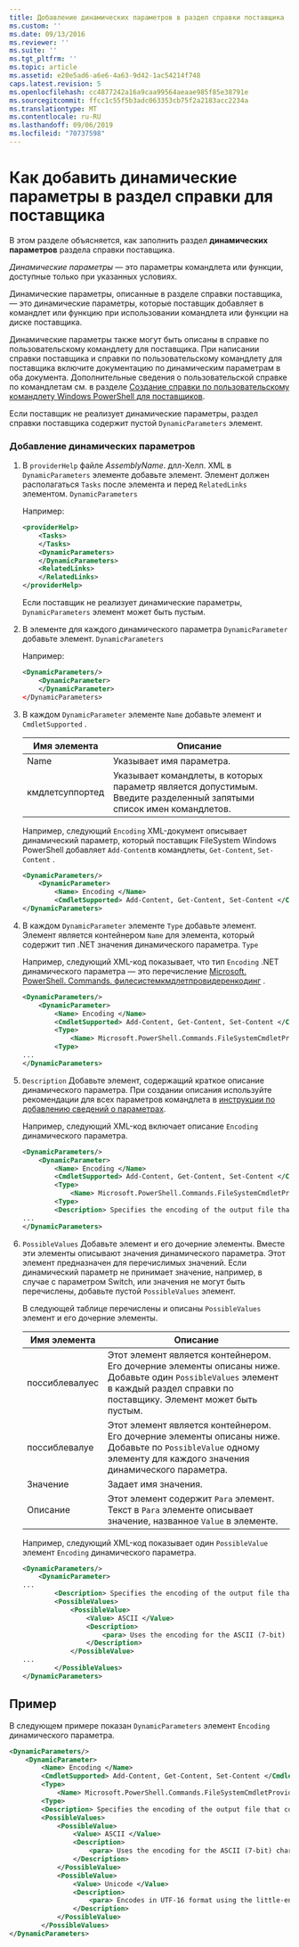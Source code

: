 ```yaml
---
title: Добавление динамических параметров в раздел справки поставщика | Документация Майкрософт
ms.custom: ''
ms.date: 09/13/2016
ms.reviewer: ''
ms.suite: ''
ms.tgt_pltfrm: ''
ms.topic: article
ms.assetid: e20e5ad6-a6e6-4a63-9d42-1ac54214f748
caps.latest.revision: 5
ms.openlocfilehash: cc4877242a16a9caa99564aeaae985f85e38791e
ms.sourcegitcommit: ffcc1c55f5b3adc063353cb75f2a2183acc2234a
ms.translationtype: MT
ms.contentlocale: ru-RU
ms.lasthandoff: 09/06/2019
ms.locfileid: "70737598"
---
```

# <a name="how-to-add-dynamic-parameters-to-a-provider-help-topic"></a>Как добавить динамические параметры в раздел справки для поставщика

В этом разделе объясняется, как заполнить раздел **динамических параметров** раздела справки поставщика.

*Динамические параметры* — это параметры командлета или функции, доступные только при указанных условиях.

Динамические параметры, описанные в разделе справки поставщика, — это динамические параметры, которые поставщик добавляет в командлет или функцию при использовании командлета или функции на диске поставщика.

Динамические параметры также могут быть описаны в справке по пользовательскому командлету для поставщика. При написании справки поставщика и справки по пользовательскому командлету для поставщика включите документацию по динамическим параметрам в оба документа. Дополнительные сведения о пользовательской справке по командлетам см. в разделе [Создание справки по пользовательскому командлету Windows PowerShell для поставщиков](./writing-custom-cmdlet-help-for-windows-powershell-providers.md).

Если поставщик не реализует динамические параметры, раздел справки поставщика содержит пустой `DynamicParameters` элемент.

### <a name="to-add-dynamic-parameters"></a>Добавление динамических параметров

1. В `providerHelp` файле *AssemblyName*. длл-Хелп. XML в `DynamicParameters` элементе добавьте элемент. Элемент должен располагаться `Tasks` после элемента и перед `RelatedLinks` элементом. `DynamicParameters`

   Например:

    ```xml
    <providerHelp>
        <Tasks>
        </Tasks>
        <DynamicParameters>
        </DynamicParameters>
        <RelatedLinks>
        </RelatedLinks>
    </providerHelp>
    ```

   Если поставщик не реализует динамические параметры, `DynamicParameters` элемент может быть пустым.

2. В элементе для каждого динамического параметра `DynamicParameter` добавьте элемент. `DynamicParameters`

   Например:

    ```xml
    <DynamicParameters/>
        <DynamicParameter>
        </DynamicParameter>
    </DynamicParameters>
    ```

3. В каждом `DynamicParameter` элементе `Name` добавьте элемент и `CmdletSupported` .

   |Имя элемента|Описание|
   |------------------|-----------------|
   |Name|Указывает имя параметра.|
   |кмдлетсуппортед|Указывает командлеты, в которых параметр является допустимым. Введите разделенный запятыми список имен командлетов.|

   Например, следующий `Encoding` XML-документ описывает динамический параметр, который поставщик FileSystem Windows PowerShell добавляет `Add-Content`в командлеты, `Get-Content`, `Set-Content` .

    ```xml
    <DynamicParameters/>
        <DynamicParameter>
            <Name> Encoding </Name>
            <CmdletSupported> Add-Content, Get-Content, Set-Content </CmdletSupported>
    </DynamicParameters>

    ```

4. В каждом `DynamicParameter` элементе `Type` добавьте элемент. Элемент является контейнером `Name` для элемента, который содержит тип .NET значения динамического параметра. `Type`

   Например, следующий XML-код показывает, что тип `Encoding` .NET динамического параметра — это перечисление [Microsoft. PowerShell. Commands. филесистемкмдлетпровидеренкодинг](/dotnet/api/microsoft.powershell.commands.filesystemcmdletproviderencoding) .

    ```xml
    <DynamicParameters/>
        <DynamicParameter>
            <Name> Encoding </Name>
            <CmdletSupported> Add-Content, Get-Content, Set-Content </CmdletSupported>
            <Type>
                <Name> Microsoft.PowerShell.Commands.FileSystemCmdletProviderEncoding </Name>
            <Type>
    ...
    </DynamicParameters>
    ```

5. `Description` Добавьте элемент, содержащий краткое описание динамического параметра. При создании описания используйте рекомендации для всех параметров командлета в [инструкции по добавлению сведений о параметрах](./how-to-add-parameter-information.md).

   Например, следующий XML-код включает описание `Encoding` динамического параметра.

    ```xml
    <DynamicParameters/>
        <DynamicParameter>
            <Name> Encoding </Name>
            <CmdletSupported> Add-Content, Get-Content, Set-Content </CmdletSupported>
            <Type>
                <Name> Microsoft.PowerShell.Commands.FileSystemCmdletProviderEncoding </Name>
            <Type>
            <Description> Specifies the encoding of the output file that contains the content. </Description>
    ...
    </DynamicParameters>
    ```

6. `PossibleValues` Добавьте элемент и его дочерние элементы. Вместе эти элементы описывают значения динамического параметра. Этот элемент предназначен для перечислимых значений. Если динамический параметр не принимает значение, например, в случае с параметром Switch, или значения не могут быть перечислены, добавьте пустой `PossibleValues` элемент.

   В следующей таблице перечислены и описаны `PossibleValues` элемент и его дочерние элементы.

   |Имя элемента|Описание|
   |------------------|-----------------|
   |поссиблевалуес|Этот элемент является контейнером. Его дочерние элементы описаны ниже. Добавьте один `PossibleValues` элемент в каждый раздел справки по поставщику. Элемент может быть пустым.|
   |поссиблевалуе|Этот элемент является контейнером. Его дочерние элементы описаны ниже. Добавьте по `PossibleValue` одному элементу для каждого значения динамического параметра.|
   |Значение|Задает имя значения.|
   |Описание|Этот элемент содержит `Para` элемент. Текст в `Para` элементе описывает значение, названное `Value` в элементе.|

   Например, следующий XML-код показывает один `PossibleValue` элемент `Encoding` динамического параметра.

    ```xml
    <DynamicParameters/>
        <DynamicParameter>
    ...
            <Description> Specifies the encoding of the output file that contains the content. </Description>
            <PossibleValues>
                <PossibleValue>
                    <Value> ASCII </Value>
                    <Description>
                        <para> Uses the encoding for the ASCII (7-bit) character set. </para>
                    </Description>
                </PossibleValue>
    ...
            </PossibleValues>
    </DynamicParameters>
    ```

## <a name="example"></a>Пример

В следующем примере показан `DynamicParameters` элемент `Encoding` динамического параметра.

```xml
<DynamicParameters/>
    <DynamicParameter>
        <Name> Encoding </Name>
        <CmdletSupported> Add-Content, Get-Content, Set-Content </CmdletSupported>
        <Type>
            <Name> Microsoft.PowerShell.Commands.FileSystemCmdletProviderEncoding </Name>
        <Type>
        <Description> Specifies the encoding of the output file that contains the content. </Description>
        <PossibleValues>
            <PossibleValue>
                <Value> ASCII </Value>
                <Description>
                    <para> Uses the encoding for the ASCII (7-bit) character set. </para>
                </Description>
            </PossibleValue>
            <PossibleValue>
                <Value> Unicode </Value>
                <Description>
                    <para> Encodes in UTF-16 format using the little-endian byte order. </para>
                </Description>
            </PossibleValue>
        </PossibleValues>
</DynamicParameters>
```
